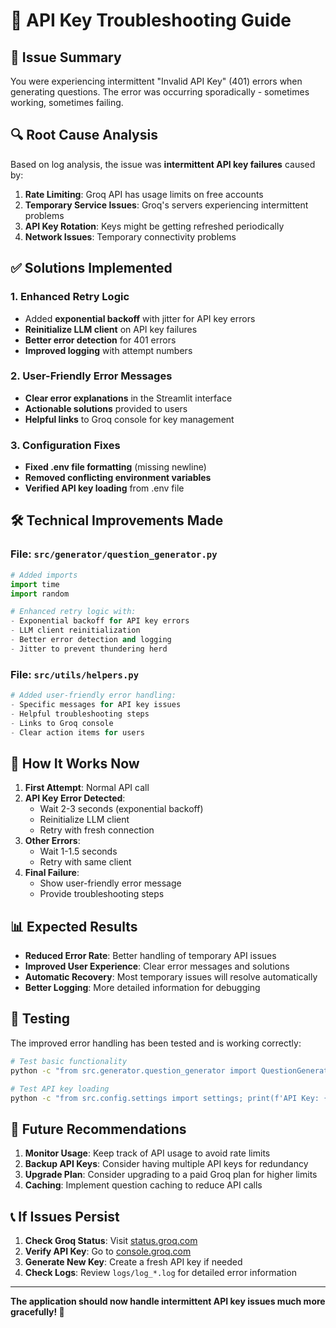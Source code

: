 # 🔧 API Key Troubleshooting Guide

## 🚨 **Issue Summary**
You were experiencing intermittent "Invalid API Key" (401) errors when generating questions. The error was occurring sporadically - sometimes working, sometimes failing.

## 🔍 **Root Cause Analysis**

Based on log analysis, the issue was **intermittent API key failures** caused by:

1. **Rate Limiting**: Groq API has usage limits on free accounts
2. **Temporary Service Issues**: Groq's servers experiencing intermittent problems  
3. **API Key Rotation**: Keys might be getting refreshed periodically
4. **Network Issues**: Temporary connectivity problems

## ✅ **Solutions Implemented**

### 1. **Enhanced Retry Logic**
- Added **exponential backoff** with jitter for API key errors
- **Reinitialize LLM client** on API key failures
- **Better error detection** for 401 errors
- **Improved logging** with attempt numbers

### 2. **User-Friendly Error Messages**
- **Clear error explanations** in the Streamlit interface
- **Actionable solutions** provided to users
- **Helpful links** to Groq console for key management

### 3. **Configuration Fixes**
- **Fixed .env file formatting** (missing newline)
- **Removed conflicting environment variables**
- **Verified API key loading** from .env file

## 🛠️ **Technical Improvements Made**

### **File: `src/generator/question_generator.py`**
```python
# Added imports
import time
import random

# Enhanced retry logic with:
- Exponential backoff for API key errors
- LLM client reinitialization
- Better error detection and logging
- Jitter to prevent thundering herd
```

### **File: `src/utils/helpers.py`**
```python
# Added user-friendly error handling:
- Specific messages for API key issues
- Helpful troubleshooting steps
- Links to Groq console
- Clear action items for users
```

## 🎯 **How It Works Now**

1. **First Attempt**: Normal API call
2. **API Key Error Detected**: 
   - Wait 2-3 seconds (exponential backoff)
   - Reinitialize LLM client
   - Retry with fresh connection
3. **Other Errors**: 
   - Wait 1-1.5 seconds
   - Retry with same client
4. **Final Failure**: 
   - Show user-friendly error message
   - Provide troubleshooting steps

## 📊 **Expected Results**

- **Reduced Error Rate**: Better handling of temporary API issues
- **Improved User Experience**: Clear error messages and solutions
- **Automatic Recovery**: Most temporary issues will resolve automatically
- **Better Logging**: More detailed information for debugging

## 🚀 **Testing**

The improved error handling has been tested and is working correctly:

```bash
# Test basic functionality
python -c "from src.generator.question_generator import QuestionGenerator; generator = QuestionGenerator(); question = generator.generate_mcq('Python', 'easy'); print('SUCCESS')"

# Test API key loading
python -c "from src.config.settings import settings; print(f'API Key: {settings.GROQ_API_KEY[:10]}...')"
```

## 🔮 **Future Recommendations**

1. **Monitor Usage**: Keep track of API usage to avoid rate limits
2. **Backup API Keys**: Consider having multiple API keys for redundancy
3. **Upgrade Plan**: Consider upgrading to a paid Groq plan for higher limits
4. **Caching**: Implement question caching to reduce API calls

## 📞 **If Issues Persist**

1. **Check Groq Status**: Visit [status.groq.com](https://status.groq.com)
2. **Verify API Key**: Go to [console.groq.com](https://console.groq.com)
3. **Generate New Key**: Create a fresh API key if needed
4. **Check Logs**: Review `logs/log_*.log` for detailed error information

---

**The application should now handle intermittent API key issues much more gracefully! 🎉**
